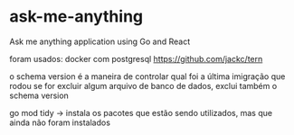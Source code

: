 # ask-me-anything

Ask me anything application using Go and React

foram usados:
docker com postgresql
https://github.com/jackc/tern

o schema version é a maneira de controlar qual foi a última imigração que rodou
se for excluir algum arquivo de banco de dados, exclui também o schema version

go mod tidy -> instala os pacotes que estão sendo utilizados, mas que ainda não foram instalados
